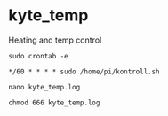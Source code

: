 # kyte_temp
Heating and temp control

 	sudo crontab -e

 	*/60 * * * * sudo /home/pi/kontroll.sh

 	nano kyte_temp.log

 	chmod 666 kyte_temp.log 

